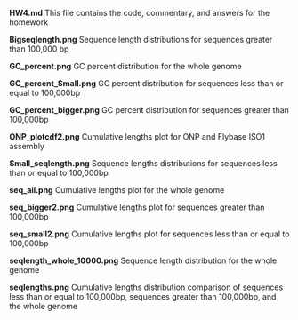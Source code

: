 **HW4.md** This file contains the code, commentary, and answers for the homework

**Bigseqlength.png** Sequence length distributions for sequences greater than 100,000 bp

**GC_percent.png** GC percent distribution for the whole genome

**GC_percent_Small.png** GC percent distribution for sequences less than or equal to 100,000bp

**GC_percent_bigger.png** GC percent distribution for sequences greater than 100,000bp

**ONP_plotcdf2.png** Cumulative lengths plot for ONP and Flybase ISO1 assembly

**Small_seqlength.png** Sequence lengths distributions for sequences less than or equal to 100,000bp

**seq_all.png** Cumulative lengths plot for the whole genome

**seq_bigger2.png** Cumulative lengths plot for sequences greater than 100,000bp

**seq_small2.png** Cumulative lengths plot for sequences less than or equal to 100,000bp

**seqlength_whole_10000.png** Sequence length distribution for the whole genome

**seqlengths.png** Cumulative lengths distribution comparison of sequences less than or equal to 100,000bp, sequences greater than 100,000bp, and the whole genome

